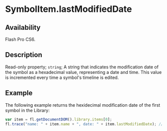 # SymbolItem.lastModifiedDate

## Availability

Flash Pro CS6.

## Description

Read-only property; `string`; A string that indicates the modification date of the symbol as a hexadecimal value, representing a date and time. This value is incremented every time a symbol's timeline is edited.

## Example

The following example returns the hexidecimal modification date of the first symbol in the Library:

```javascript
var item = fl.getDocumentDOM().library.items[0];
fl.trace("name: " + item.name + ", date: " + item.lastModifiedDate); // name: Symbol 1, date: 4f273915
```
